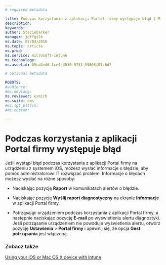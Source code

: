 ```yaml
---
# required metadata

title: Podczas korzystania z aplikacji Portal firmy występuje błąd | Microsoft Intune
description:
keywords:
author: Staciebarker
manager: jeffgilb
ms.date: 05/04/2016
ms.topic: article
ms.prod:
ms.service: microsoft-intune
ms.technology:
ms.assetid: 09cd4ed6-1ce4-4530-9753-59808f01c6d7

# optional metadata

ROBOTS:
#audience:
#ms.devlang:
ms.reviewer: esmich
ms.suite: ems
#ms.tgt_pltfrm:
#ms.custom:

---
```



# Podczas korzystania z aplikacji Portal firmy występuje błąd

Jeśli wystąpi błąd podczas korzystania z aplikacji Portal firmy na urządzeniu z systemem iOS, możesz wysłać informacje o błędzie, aby pomóc administratorowi IT rozwiązać problem. Informacje o błędach możesz wysłać na różne sposoby:

-   Naciskając pozycję **Raport** w komunikatach alertów o błędzie.

-   Naciskając pozycję **Wyślij raport diagnostyczny** na ekranie **Informacje** w aplikacji Portal firmy.

-   Potrząsając urządzeniem podczas korzystania z aplikacji Portal firmy, a następnie naciskając pozycję **E-mail** po wyświetleniu alertu diagnostyki. Jeśli potrząsanie urządzeniem nie powoduje wyświetlenia alertu, otwórz pozycję **Ustawienia** &gt; **Portal firmy** i upewnij się, że opcja **Gest potrząsania** jest włączona.


### Zobacz także
[Using your iOS or Mac OS X device with Intune](using-your-ios-or-mac-os-x-device-with-intune.md)

<!--HONumber=Jun16_HO1-->


